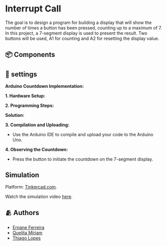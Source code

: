# Interrupt Call

The goal is to design a program for building a display that will show the number of times a button has been pressed, counting up to a maximum of 7. In this project, a 7-segment display is used to present the result. Two buttons will be used, A1 for counting and A2 for resetting the display value.

## 📦 Components

## 🤖 settings

**Arduino Countdown Implementation:**

**1. Hardware Setup:**

**2. Programming Steps:**


   **Solution:**

**3. Compilation and Uploading:**
   - Use the Arduino IDE to compile and upload your code to the Arduino Uno.

**4. Observing the Countdown:**
   - Press the button to initiate the countdown on the 7-segment display.

## Simulation

Platform: [Tinkercad.com](https://www.tinkercad.com/).

Watch the simulation video [here](https://youtu.be/FDYVAo9zPQs).

## 🫂 Authors

- [Ernane Ferreira](https://github.com/ernanej)
- [Quelita Míriam](https://github.com/quelita2)
- [Thiago Lopes](https://github.com/thiagonasmto)
